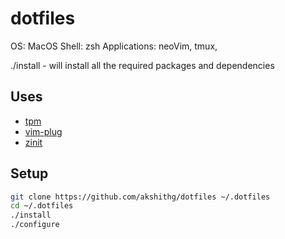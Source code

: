 # dotfiles

OS: MacOS
Shell: zsh
Applications: neoVim, tmux,

./install - will install all the required packages and dependencies

## Uses

- [tpm](https://github.com/tmux-plugins/tpm)
- [vim-plug](https://github.com/junegunn/vim-plug)
- [zinit](https://github.com/zdharma-continuum/zinit)

## Setup

```sh
git clone https://github.com/akshithg/dotfiles ~/.dotfiles
cd ~/.dotfiles
./install
./configure
```

